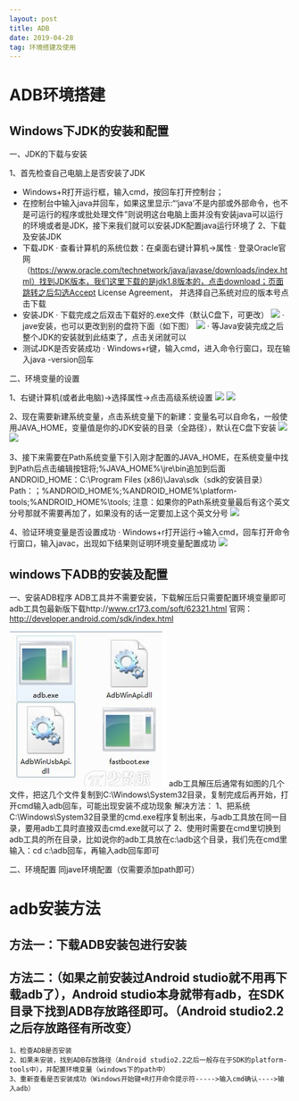 ```yaml
---
layout: post
title: ADB
date: 2019-04-28
tag: 环境搭建及使用
---
```


# ADB环境搭建

## Windows下JDK的安装和配置
一、JDK的下载与安装

1、首先检查自己电脑上是否安装了JDK
   - Windows+R打开运行框，输入cmd，按回车打开控制台；
   - 在控制台中输入java并回车，如果这里显示:“‘java’不是内部或外部命令，也不是可运行的程序或批处理文件”则说明这台电脑上面并没有安装java可以运行的环境或者是JDK，接下来我们就可以安装JDK配置java运行环境了
2、下载及安装JDK
   - 下载JDK
   · 查看计算机的系统位数：在桌面右键计算机->属性
   · 登录Oracle官网（https://www.oracle.com/technetwork/java/javase/downloads/index.html）找到JDK版本，我们这里下载的是jdk1.8版本的，点击download；页面跳转之后勾选Accept License Agreement， 并选择自己系统对应的版本号点击下载
   - 安装JDK
   · 下载完成之后双击下载好的.exe文件（默认C盘下，可更改）
![](/images/posts/markdown/java01.png)
   · jave安装，也可以更改到别的盘符下面（如下图）
![](/images/posts/markdown/java02.png)
   · 等Java安装完成之后整个JDK的安装就到此结束了，点击关闭就可以
   - 测试JDK是否安装成功
   · Windows+r键，输入cmd，进入命令行窗口，现在输入java -version回车


二、环境变量的设置

1、右键计算机(或者此电脑)->选择属性->点击高级系统设置
![](/images/posts/markdown/java03.png)
![](/images/posts/markdown/java04.png)

2、现在需要新建系统变量，点击系统变量下的新建：变量名可以自命名，一般使用JAVA_HOME，变量值是你的JDK安装的目录（全路径），默认在C盘下安装
![](/images/posts/markdown/java05.png)
![](/images/posts/markdown/java06.png)

3、接下来需要在Path系统变量下引入刚才配置的JAVA_HOME，在系统变量中找到Path后点击编辑按钮将;%JAVA_HOME%\jre\bin追加到后面
   ANDROID_HOME：C:\Program Files (x86)\Java\sdk（sdk的安装目录）
   Path：；%ANDROID_HOME%;%ANDROID_HOME%\platform-tools;%ANDROID_HOME%\tools;
   注意：如果你的Path系统变量最后有这个英文分号那就不需要再加了，如果没有的话一定要加上这个英文分号
![](/images/posts/markdown/java07.png)

4、验证环境变量是否设置成功
   · Windows+r打开运行->输入cmd，回车打开命令行窗口，输入javac，出现如下结果则证明环境变量配置成功
![](/images/posts/markdown/java08.png)


## windows下ADB的安装及配置
一、安装ADB程序
ADB工具并不需要安装，下载解压后只需要配置环境变量即可
adb工具包最新版下载http://www.cr173.com/soft/62321.html
官网：http://developer.android.com/sdk/index.html


![](/images/posts/markdown/adbImage.png)
adb工具解压后通常有如图的几个文件，把这几个文件复制到C:\Windows\System32目录，复制完成后再开始，打开cmd输入adb回车，可能出现安装不成功现象
解决方法：
1、把系统C:\Windows\System32目录里的cmd.exe程序复制出来，与adb工具放在同一目录，要用adb工具时直接双击cmd.exe就可以了
2、使用时需要在cmd里切换到adb工具的所在目录，比如说你的adb工具放在c:\adb这个目录，我们先在cmd里输入：cd c:\adb回车，再输入adb回车即可


二、环境配置
    同jave环境配置（仅需要添加path即可）


# adb安装方法
## 方法一：下载ADB安装包进行安装
## 方法二：（如果之前安装过Android studio就不用再下载adb了），Android studio本身就带有adb，在SDK目录下找到ADB存放路径即可。（Android studio2.2之后存放路径有所改变）

```
1、检查ADB是否安装
2、如果未安装，找到ADB存放路径（Android studio2.2之后一般存在于SDK的platform-tools中），并配置环境变量（windows下的path中）
3、重新查看是否安装成功（Windows开始键+R打开命令提示符----->输入cmd确认---->输入adb）
```
